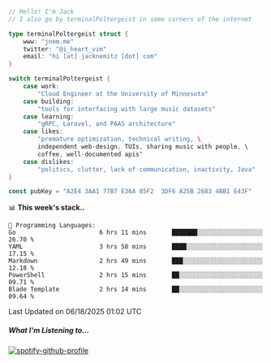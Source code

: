 ```go
// Hello! I'm Jack
// I also go by terminalPoltergeist in some corners of the internet

type terminalPoltergeist struct {
    www: "jnem.me"
    twitter: "@i_heart_vim"
    email: "hi [at] jacknemitz [dot] com"
}

switch terminalPoltergeist {
    case work:
        "Cloud Engineer at the University of Minnesota"
    case building:
        "tools for interfacing with large music datasets"
    case learning:
        "gRPC, Laravel, and PAAS architecture"
    case likes:
        "premature optimization, technical writing, \
        independent web-design, TUIs, sharing music with people, \
        coffee, well-documented apis"
    case dislikes:
        "politics, clutter, lack of communication, inactivity, Java"
}

const pubKey = "A2E4 3AA1 77B7 E36A 05F2  3DF6 A25B 2683 4BB1 E43F"
```

<!--START_SECTION:waka-->
📊 **This week's stack..** 

```text
💬 Programming Languages: 
Go                       6 hrs 11 mins       ███████░░░░░░░░░░░░░░░░░░   26.70 % 
YAML                     3 hrs 58 mins       ████░░░░░░░░░░░░░░░░░░░░░   17.15 % 
Markdown                 2 hrs 49 mins       ███░░░░░░░░░░░░░░░░░░░░░░   12.18 % 
PowerShell               2 hrs 15 mins       ██░░░░░░░░░░░░░░░░░░░░░░░   09.71 % 
Blade Template           2 hrs 14 mins       ██░░░░░░░░░░░░░░░░░░░░░░░   09.64 % 
```


 Last Updated on 06/18/2025 01:02 UTC
<!--END_SECTION:waka-->

##### What I'm Listening to...

[![spotify-github-profile](https://jnem.me/listening-item?maxAge=2592000)](https://jnem.me/listening)
